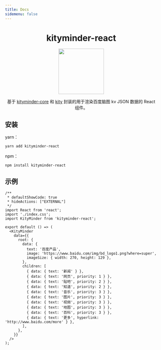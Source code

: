 ```yaml
---
title: Docs
sidemenu: false
---
```


<div align="center">
  <h1>kityminder-react</h1>
  <img alt="" src="https://cdn.jsdelivr.net/gh/youngjuning/images/202111142059632.png" width="150"/>
  <p> 基于 <a href="https://github.com/fex-team/kityminder-core">kityminder-core</a> 和 <a href="https://github.com/fex-team/kity">kity</a> 封装的用于渲染百度脑图 kv JSON 数据的 React 组件。</p>
</div>

## 安装

yarn：

```sh
yarn add kityminder-react
```

npm：

```sh
npm install kityminder-react
```

## 示例

```tsx
/**
 * defaultShowCode: true
 * hideActions: ["EXTERNAL"]
 */
import React from 'react';
import './index.css';
import KityMinder from 'kityminder-react';

export default () => (
  <KityMinder
    data={{
      root: {
        data: {
          text: '百度产品',
          image: 'https://www.baidu.com/img/bd_logo1.png?where=super',
          imageSize: { width: 270, height: 129 },
        },
        children: [
          { data: { text: '新闻' } },
          { data: { text: '网页', priority: 1 } },
          { data: { text: '贴吧', priority: 2 } },
          { data: { text: '知道', priority: 2 } },
          { data: { text: '音乐', priority: 3 } },
          { data: { text: '图片', priority: 3 } },
          { data: { text: '视频', priority: 3 } },
          { data: { text: '地图', priority: 3 } },
          { data: { text: '百科', priority: 3 } },
          { data: { text: '更多', hyperlink: 'http://www.baidu.com/more' } },
        ],
      },
    }}
  />
);
```

<API src="./index.tsx"></API>
